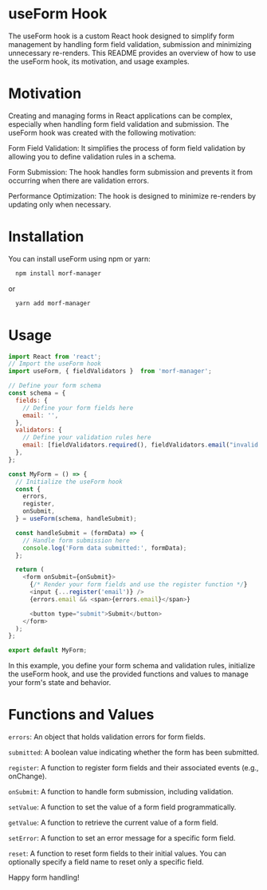 # useForm Hook

  The useForm hook is a custom React hook designed to simplify form management by handling form field validation, submission and minimizing unnecessary re-renders. This README provides an overview of how to use the useForm hook, its motivation, and usage examples.

# Motivation

  Creating and managing forms in React applications can be complex, especially when handling form field validation and submission. The useForm hook was created with the following motivation:

  Form Field Validation: It simplifies the process of form field validation by allowing you to define validation rules in a schema.

  Form Submission: The hook handles form submission and prevents it from occurring when there are validation errors.

  Performance Optimization: The hook is designed to minimize re-renders by updating only when necessary.

# Installation

  You can install useForm using npm or yarn:
  
```sh
  npm install morf-manager
```
or
```sh
  yarn add morf-manager
```

# Usage

```javascript
import React from 'react';
// Import the useForm hook
import useForm, { fieldValidators }  from 'morf-manager';

// Define your form schema
const schema = {
  fields: {
    // Define your form fields here
    email: '',
  },
  validators: {
    // Define your validation rules here
    email: [fieldValidators.required(), fieldValidators.email("invalid email")]
  },
};

const MyForm = () => {
  // Initialize the useForm hook
  const {
    errors,
    register,
    onSubmit,
  } = useForm(schema, handleSubmit);

  const handleSubmit = (formData) => {
    // Handle form submission here
    console.log('Form data submitted:', formData);
  };

  return (
    <form onSubmit={onSubmit}>
      {/* Render your form fields and use the register function */}
      <input {...register('email')} />
      {errors.email && <span>{errors.email}</span>}

      <button type="submit">Submit</button>
    </form>
  );
};

export default MyForm;
```
In this example, you define your form schema and validation rules, initialize the useForm hook, and use the provided functions and values to manage your form's state and behavior.

# Functions and Values

`errors`: An object that holds validation errors for form fields.

`submitted`: A boolean value indicating whether the form has been submitted.

`register`: A function to register form fields and their associated events (e.g., onChange).

`onSubmit`: A function to handle form submission, including validation.

`setValue`: A function to set the value of a form field programmatically.

`getValue`: A function to retrieve the current value of a form field.

`setError`: A function to set an error message for a specific form field.

`reset`: A function to reset form fields to their initial values. You can optionally specify a field name to reset only a specific field.

Happy form handling!
